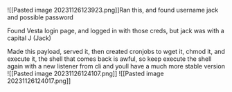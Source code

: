 ![[Pasted image 20231126123923.png]]Ran this, and found username jack and possible password

Found Vesta login page, and logged in with those creds, but jack was with a capital J (Jack)


Made this payload, served it, then created cronjobs to wget it, chmod it, and execute it, the shell that comes back is awful, so keep execute the shell again with a new listener from cli and youll have a much more stable version
![[Pasted image 20231126124107.png]]
![[Pasted image 20231126124017.png]]